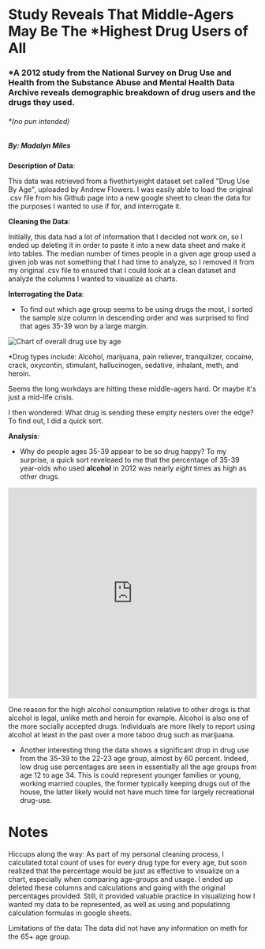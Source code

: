 # Study Reveals That Middle-Agers May Be The *Highest Drug Users of All 

### *A 2012 study from the National Survey on Drug Use and Health from the Substance Abuse and Mental Health Data Archive reveals demographic breakdown of drug users and the drugs they used. 
###### *(no pun intended) 

##### By: Madalyn Miles  



**Description of Data**:

This data was retrieved from a fivethirtyeight dataset set called "Drug Use By Age", uploaded by Andrew Flowers. I was easily able to load the original .csv file from his Github page into a new google sheet to clean the data for the purposes I wanted to use if for, and interrogate it.

**Cleaning the Data**: 

Initially, this data had a lot of information that I decided not work on, so I ended up deleting it in order to paste it into a new data sheet and make it into tables. The median number of times people in a given age group used a given job was not something that I had time to analyze, so I removed it from my original .csv file to ensured that I could look at a clean dataset and analyze the columns I wanted to visualize as charts. 


**Interrogating the Data**:

* To find out which age group seems to be using drugs the most, I sorted the sample size column in descending order and was surprised to find that ages 35-39 won by a large margin.

![Chart of overall drug use by age](https://docs.google.com/spreadsheets/d/e/2PACX-1vTdXmIZb5FXP7sn-6MKcUoFPBHwpqloKLOpc8L5HajMO2RGyqJGAmseD6jX0CvG_7JWBNMgwwY8jCD3/pubchart?oid=1259785085&format=image)

*Drug types include: Alcohol, marijuana, pain reliever, tranquilizer, cocaine, crack, oxycontin, stimulant, hallucinogen, sedative, inhalant, meth, and heroin.
 
Seems the long workdays are hitting these middle-agers hard. Or maybe it's just a mid-life crisis. 

I then wondered: What drug is sending these empty nesters over the edge? To find out, I did a quick sort. 


**Analysis**: 

* Why do people ages 35-39 appear to be so drug happy? To my surprise, a quick sort reveleaed to me that the percentage of 35-39 year-olds who used **alcohol** in 2012 was nearly *eight* times as high as other drugs. 

<iframe title="Types of drugs 39 year-olds said they used in the past 12 months" aria-label="Bar Chart" id="datawrapper-chart-ngbFk" src="https://datawrapper.dwcdn.net/ngbFk/1/" scrolling="no" frameborder="0" style="width: 0; min-width: 100% !important; border: none;" height="427"></iframe><script type="text/javascript">!function(){"use strict";window.addEventListener("message",(function(a){if(void 0!==a.data["datawrapper-height"])for(var e in a.data["datawrapper-height"]){var t=document.getElementById("datawrapper-chart-"+e)||document.querySelector("iframe[src*='"+e+"']");t&&(t.style.height=a.data["datawrapper-height"][e]+"px")}}))}();
</script>


One reason for the high alcohol consumption relative to other drogs is that alcohol is legal, unlike meth and heroin for example. Alcohol is also one of the more socially accepted drugs. Individuals are more likely to report using alcohol at least in the past over a more taboo drug such as marijuana. 


* Another interesting thing the data shows a significant drop in drug use from the 35-39 to the 22-23 age group, almost by 60 percent. Indeed, low drug use percentages are seen in essentially all the age groups from age 12 to age 34. 
This is could represent younger families or young, working married couples, the former typically keeping drugs out of the house, the latter likely would not have much time for largely recreational drug-use. 


# Notes

Hiccups along the way:
As part of my personal cleaning process, I calculated total count of uses for every drug type for every age, but soon realized that the percentage would be just as effective to visualize on a chart, especially when comparing age-groups and usage. I ended up deleted these columns and calculations and going with the original percentages provided. Still, it provided valuable practice in visualizing how I wanted my data to be represented, as well as using and populatinng calculation formulas in google sheets. 

Limitations of the data: 
The data did not have any information on meth for the 65+ age group. 


